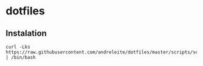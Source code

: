 # dotfiles

## Instalation

```
curl -Lks https://raw.githubusercontent.com/andreleite/dotfiles/master/scripts/setup.sh | /bin/bash
```
